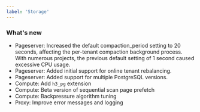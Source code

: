 ```yaml
---
label: 'Storage'
---
```


### What's new

- Pageserver: Increased the default compaction_period setting to 20 seconds, affecting the per-tenant compaction background process. With numerous projects, the previous default setting of 1 second caused excessive CPU usage.
- Pageserver: Added initial support for online tenant rebalancing.
- Pageserver: Added support for multiple PostgreSQL versions.
- Compute: Add `h3_pg` extension
- Compute: Beta version of sequential scan page prefetch
- Compute: Backpressure algorithm tuning
- Proxy: Improve error messages and logging
